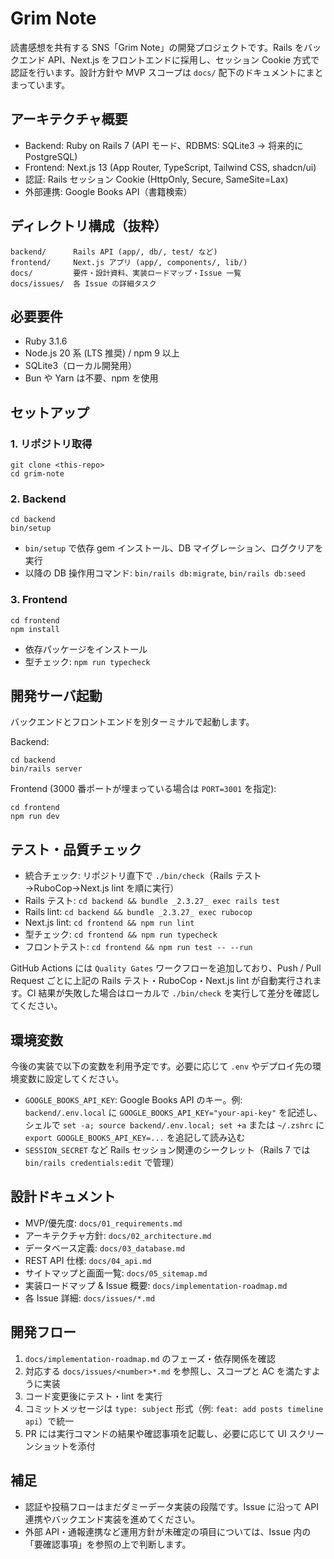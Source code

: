 # Grim Note

読書感想を共有する SNS「Grim Note」の開発プロジェクトです。Rails をバックエンド API、Next.js をフロントエンドに採用し、セッション Cookie 方式で認証を行います。設計方針や MVP スコープは `docs/` 配下のドキュメントにまとまっています。

## アーキテクチャ概要
- Backend: Ruby on Rails 7 (API モード、RDBMS: SQLite3 → 将来的に PostgreSQL)
- Frontend: Next.js 13 (App Router, TypeScript, Tailwind CSS, shadcn/ui)
- 認証: Rails セッション Cookie (HttpOnly, Secure, SameSite=Lax)
- 外部連携: Google Books API（書籍検索）

## ディレクトリ構成（抜粋）
```
backend/      Rails API (app/, db/, test/ など)
frontend/     Next.js アプリ (app/, components/, lib/)
docs/         要件・設計資料、実装ロードマップ・Issue 一覧
docs/issues/  各 Issue の詳細タスク
```

## 必要要件
- Ruby 3.1.6
- Node.js 20 系 (LTS 推奨) / npm 9 以上
- SQLite3（ローカル開発用）
- Bun や Yarn は不要、npm を使用

## セットアップ
### 1. リポジトリ取得
```
git clone <this-repo>
cd grim-note
```

### 2. Backend
```
cd backend
bin/setup
```
- `bin/setup` で依存 gem インストール、DB マイグレーション、ログクリアを実行
- 以降の DB 操作用コマンド: `bin/rails db:migrate`, `bin/rails db:seed`

### 3. Frontend
```
cd frontend
npm install
```
- 依存パッケージをインストール
- 型チェック: `npm run typecheck`

## 開発サーバ起動
バックエンドとフロントエンドを別ターミナルで起動します。

Backend:
```
cd backend
bin/rails server
```

Frontend (3000 番ポートが埋まっている場合は `PORT=3001` を指定):
```
cd frontend
npm run dev
```

## テスト・品質チェック
- 統合チェック: リポジトリ直下で `./bin/check`（Rails テスト→RuboCop→Next.js lint を順に実行）
- Rails テスト: `cd backend && bundle _2.3.27_ exec rails test`
- Rails lint: `cd backend && bundle _2.3.27_ exec rubocop`
- Next.js lint: `cd frontend && npm run lint`
- 型チェック: `cd frontend && npm run typecheck`
- フロントテスト: `cd frontend && npm run test -- --run`

GitHub Actions には `Quality Gates` ワークフローを追加しており、Push / Pull Request ごとに上記の Rails テスト・RuboCop・Next.js lint が自動実行されます。CI 結果が失敗した場合はローカルで `./bin/check` を実行して差分を確認してください。

## 環境変数
今後の実装で以下の変数を利用予定です。必要に応じて `.env` やデプロイ先の環境変数に設定してください。
- `GOOGLE_BOOKS_API_KEY`: Google Books API のキー。例: `backend/.env.local` に `GOOGLE_BOOKS_API_KEY="your-api-key"` を記述し、シェルで `set -a; source backend/.env.local; set +a` または `~/.zshrc` に `export GOOGLE_BOOKS_API_KEY=...` を追記して読み込む
- `SESSION_SECRET` など Rails セッション関連のシークレット（Rails 7 では `bin/rails credentials:edit` で管理）

## 設計ドキュメント
- MVP/優先度: `docs/01_requirements.md`
- アーキテクチャ方針: `docs/02_architecture.md`
- データベース定義: `docs/03_database.md`
- REST API 仕様: `docs/04_api.md`
- サイトマップと画面一覧: `docs/05_sitemap.md`
- 実装ロードマップ & Issue 概要: `docs/implementation-roadmap.md`
- 各 Issue 詳細: `docs/issues/*.md`

## 開発フロー
1. `docs/implementation-roadmap.md` のフェーズ・依存関係を確認
2. 対応する `docs/issues/<number>*.md` を参照し、スコープと AC を満たすように実装
3. コード変更後にテスト・lint を実行
4. コミットメッセージは `type: subject` 形式（例: `feat: add posts timeline api`）で統一
5. PR には実行コマンドの結果や確認事項を記載し、必要に応じて UI スクリーンショットを添付

## 補足
- 認証や投稿フローはまだダミーデータ実装の段階です。Issue に沿って API 連携やバックエンド実装を進めてください。
- 外部 API・通報連携など運用方針が未確定の項目については、Issue 内の「要確認事項」を参照の上で判断します。
